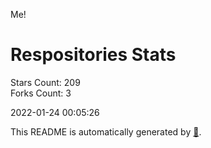 Me!

# Respositories Stats
Stars Count: 209  
Forks Count: 3

2022-01-24 00:05:26  

This README is automatically generated by [🐰](https://github.com/rnitta/rnitta).
